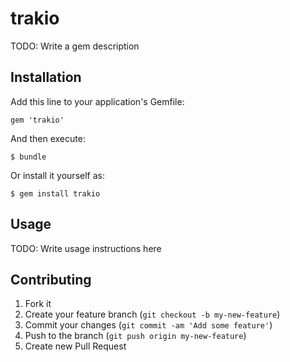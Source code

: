 # trakio

TODO: Write a gem description

## Installation

Add this line to your application's Gemfile:

    gem 'trakio'

And then execute:

    $ bundle

Or install it yourself as:

    $ gem install trakio

## Usage

TODO: Write usage instructions here

## Contributing

1. Fork it
2. Create your feature branch (`git checkout -b my-new-feature`)
3. Commit your changes (`git commit -am 'Add some feature'`)
4. Push to the branch (`git push origin my-new-feature`)
5. Create new Pull Request
